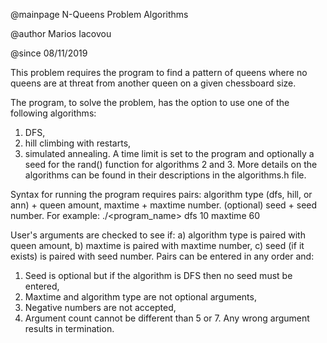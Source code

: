 @mainpage N-Queens Problem Algorithms

@author Marios Iacovou

@since 08/11/2019

This problem requires the program to find a pattern of queens
where no queens are at threat from another queen on a given chessboard size.

The program, to solve the problem, has the option to use one of the following algorithms:
1) DFS,
2) hill climbing with restarts,
3) simulated annealing.
A time limit is set to the program and optionally a seed for the rand()
function for algorithms 2 and 3.
More details on the algorithms can be found in their descriptions in the algorithms.h file.

Syntax for running the program requires pairs:
algorithm type (dfs, hill, or ann) + queen amount,
maxtime + maxtime number.
(optional) seed + seed number.
For example: ./<program_name> dfs 10 maxtime 60 

User's arguments are checked to see if:
a) algorithm type is paired with queen amount,
b) maxtime is paired with maxtime number,
c) seed (if it exists) is paired with seed number.
Pairs can be entered in any order and:
1) Seed is optional but if the algorithm is DFS then no seed must be entered,
2) Maxtime and algorithm type are not optional arguments,
3) Negative numbers are not accepted,
4) Argument count cannot be different than 5 or 7.
Any wrong argument results in termination.
